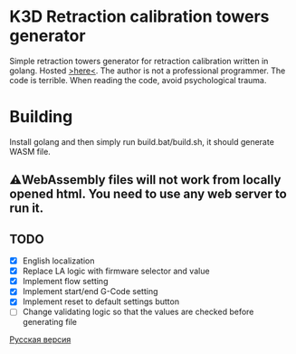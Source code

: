 # K3D Retraction calibration towers generator

Simple retraction towers generator for retraction calibration written in golang. Hosted [>here<](https://k3d.tech/calibrations/retractions/rct.html?lang=en). 
The author is not a professional programmer. The code is terrible. When reading the code, avoid psychological trauma.

# Building

Install golang and then simply run build.bat/build.sh, it should generate WASM file.

⚠️WebAssembly files will not work from locally opened html. You need to use any web server to run it.
------

## TODO

- [X] English localization
- [X] Replace LA logic with firmware selector and value
- [X] Implement flow setting
- [X] Implement start/end G-Code setting
- [X] Implement reset to default settings button
- [ ] Change validating logic so that the values are checked before generating file

[Русская версия](README_RU.md)
